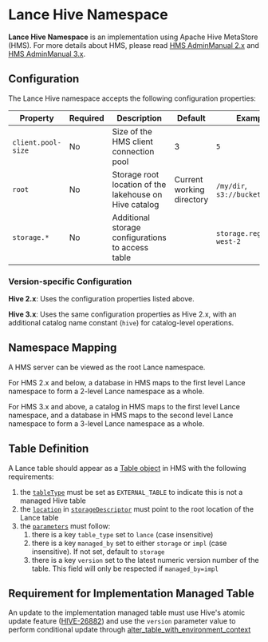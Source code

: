 # Lance Hive Namespace

**Lance Hive Namespace** is an implementation using Apache Hive MetaStore (HMS).
For more details about HMS, please read [HMS AdminManual 2.x](https://hive.apache.org/docs/latest/adminmanual-metastore-administration_27362076/) 
and [HMS AdminManual 3.x](https://hive.apache.org/docs/latest/adminmanual-metastore-3-0-administration_75978150/).

## Configuration

The Lance Hive namespace accepts the following configuration properties:

| Property           | Required | Description                                            | Default                   | Example                         |
|--------------------|----------|--------------------------------------------------------|---------------------------|---------------------------------|
| `client.pool-size` | No       | Size of the HMS client connection pool                 | 3                         | `5`                             |
| `root`             | No       | Storage root location of the lakehouse on Hive catalog | Current working directory | `/my/dir`, `s3://bucket/prefix` |
| `storage.*`        | No       | Additional storage configurations to access table      |                           | `storage.region=us-west-2`      |

### Version-specific Configuration

**Hive 2.x**: Uses the configuration properties listed above.

**Hive 3.x**: Uses the same configuration properties as Hive 2.x, with an additional catalog name constant (`hive`) for catalog-level operations. 

## Namespace Mapping

A HMS server can be viewed as the root Lance namespace.

For HMS 2.x and below, a database in HMS maps to the first level Lance namespace
to form a 2-level Lance namespace as a whole.

For HMS 3.x and above, a catalog in HMS maps to the first level Lance namespace,
and a database in HMS maps to the second level Lance namespace
to form a 3-level Lance namespace as a whole.

## Table Definition

A Lance table should appear as a [Table object](https://github.com/apache/hive/blob/branch-4.0/standalone-metastore/metastore-common/src/main/thrift/hive_metastore.thrift#L631) 
in HMS with the following requirements:

1. the [`tableType`](https://github.com/apache/hive/blob/branch-4.0/standalone-metastore/metastore-common/src/main/thrift/hive_metastore.thrift#L643) must be set as `EXTERNAL_TABLE` to indicate this is not a managed Hive table
2. the [`location`](https://github.com/apache/hive/blob/branch-4.0/standalone-metastore/metastore-common/src/main/thrift/hive_metastore.thrift#L467) in [`storageDescriptor`](https://github.com/apache/hive/blob/branch-4.0/standalone-metastore/metastore-common/src/main/thrift/hive_metastore.thrift#L638) must point to the root location of the Lance table
3. the [`parameters`](https://github.com/apache/hive/blob/branch-4.0/standalone-metastore/metastore-common/src/main/thrift/hive_metastore.thrift#L640) must follow:
    1. there is a key `table_type` set to `lance` (case insensitive)
    2. there is a key `managed_by` set to either `storage` or `impl` (case insensitive). If not set, default to `storage`
    3. there is a key `version` set to the latest numeric version number of the table. This field will only be respected if `managed_by=impl` 

## Requirement for Implementation Managed Table

An update to the implementation managed table must use Hive's atomic update feature ([HIVE-26882](https://issues.apache.org/jira/browse/HIVE-26882))
and use the `version` parameter value to perform conditional update through [alter_table_with_environment_context](https://github.com/apache/hive/blob/branch-4.0/standalone-metastore/metastore-common/src/main/thrift/hive_metastore.thrift#L2733)